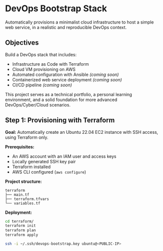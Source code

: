 # DevOps Bootstrap Stack

Automatically provisions a minimalist cloud infrastructure to host a simple web service, in a realistic and reproducible DevOps context.

## Objectives

Build a DevOps stack that includes:

- Infrastructure as Code with Terraform
- Cloud VM provisioning on AWS
- Automated configuration with Ansible *(coming soon)*
- Containerized web service deployment *(coming soon)*
- CI/CD pipeline *(coming soon)*

This project serves as a technical portfolio, a personal learning environment, and a solid foundation for more advanced DevOps/Cyber/Cloud scenarios.

## Step 1: Provisioning with Terraform

**Goal:** Automatically create an Ubuntu 22.04 EC2 instance with SSH access, using Terraform only.

**Prerequisites:**

- An AWS account with an IAM user and access keys
- Locally generated SSH key pair
- Terraform installed
- AWS CLI configured (`aws configure`)

**Project structure:**

```
terraform
├── main.tf
├── terraform.tfvars
└── variables.tf
```


**Deployment:**

```bash
cd terraform/
terraform init
terraform plan
terraform apply

ssh -i ~/.ssh/devops-bootstrap.key ubuntu@<PUBLIC-IP>
```